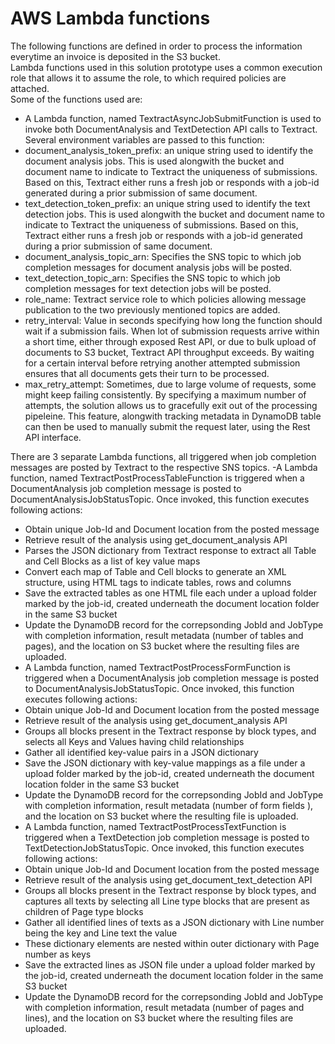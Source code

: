 # AWS Lambda functions
The following functions are defined in order to process the information everytime an invoice is deposited in the S3 bucket. <br>
Lambda functions used in this solution prototype uses a common execution role that allows it to assume the role, to which required policies are attached.<br>
Some of the functions used are:
- A Lambda function, named TextractAsyncJobSubmitFunction is used to invoke both DocumentAnalysis and TextDetection API calls to Textract. Several environment variables are passed to this function:
- document_analysis_token_prefix: an unique string used to identify the document analysis jobs. This is used alongwith the bucket and document name to indicate to Textract the uniqueness of submissions. Based on this, Textract either runs a fresh job or responds with a job-id generated during a prior submission of same document.
- text_detection_token_prefix: an unique string used to identify the text detection jobs. This is used alongwith the bucket and document name to indicate to Textract the uniqueness of submissions. Based on this, Textract either runs a fresh job or responds with a job-id generated during a prior submission of same document.
- document_analysis_topic_arn: Specifies the SNS topic to which job completion messages for document analysis jobs will be posted.
- text_detection_topic_arn: Specifies the SNS topic to which job completion messages for text detection jobs will be posted.
- role_name: Textract service role to which policies allowing message publication to the two previously mentioned topics are added.
- retry_interval: Value in seconds specifying how long the function should wait if a submission fails. When lot of submission requests arrive within a short time, either through exposed Rest API, or due to bulk upload of documents to S3 bucket, Textract API throughput exceeds. By waiting for a certain interval before retrying another attempted submission ensures that all documents gets their turn to be processed.
- max_retry_attempt: Sometimes, due to large volume of requests, some might keep failing consistently. By specifying a maximum number of attempts, the solution allows us to gracefully exit out of the processing pipeleine. This feature, alongwith tracking metadata in DynamoDB table can then be used to manually submit the request later, using the Rest API interface.

There are 3 separate Lambda functions, all triggered when job completion messages are posted by Textract to the respective SNS topics.
-A Lambda function, named TextractPostProcessTableFunction is triggered when a DocumentAnalysis job completion message is posted to DocumentAnalysisJobStatusTopic. Once invoked,  this function executes following actions:
 - Obtain unique Job-Id and Document location from the posted message
 - Retrieve result of the analysis using get_document_analysis API
 - Parses the JSON dictionary from Textract response to extract all Table and Cell Blocks as a list of key value maps
 - Convert each map of Table and Cell blocks to generate an XML structure, using HTML tags to indicate tables, rows and columns
 - Save the extracted tables as one HTML file each under a upload folder marked by the job-id, created underneath the document location folder in the same S3 bucket
 - Update the DynamoDB record for the correpsonding JobId and JobType with completion information, result metadata (number of tables and pages), and the location on S3 bucket where the resulting files are uploaded.
- A Lambda function, named TextractPostProcessFormFunction is triggered when a DocumentAnalysis job completion message is posted to DocumentAnalysisJobStatusTopic. Once invoked, this function executes following actions:
 - Obtain unique Job-Id and Document location from the posted message
 - Retrieve result of the analysis using get_document_analysis API
 - Groups all blocks present in the Textract response by block types, and selects all Keys and Values having child relationships
 - Gather all identified key-value pairs in a JSON dictionary
 - Save the JSON dictionary with key-value mappings as a file under a upload folder marked by the job-id, created underneath the document location folder in the same S3 bucket
 - Update the DynamoDB record for the correpsonding JobId and JobType with completion information, result metadata (number of form fields ), and the location on S3 bucket where the resulting file is uploaded.
- A Lambda function, named TextractPostProcessTextFunction is triggered when a TextDetection job completion message is posted to TextDetectionJobStatusTopic. Once invoked, this function executes following actions:
 - Obtain unique Job-Id and Document location from the posted message
 - Retrieve result of the analysis using get_document_text_detection API
 - Groups all blocks present in the Textract response by block types, and captures all texts by selecting all Line type blocks that are present as children of Page type blocks
 - Gather all identified lines of texts as a JSON dictionary with Line number being the key and Line text the value
 - These dictionary elements are nested within outer dictionary with Page number as keys
 - Save the extracted lines as JSON file under a upload folder marked by the job-id, created underneath the document location folder in the same S3 bucket
 - Update the DynamoDB record for the correpsonding JobId and JobType with completion information, result metadata (number of pages and lines), and the location on S3 bucket where the resulting files are uploaded.
